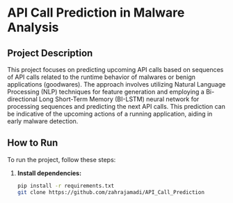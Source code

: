 # API Call Prediction in Malware Analysis

## Project Description

This project focuses on predicting upcoming API calls based on sequences of API calls related to the runtime behavior of malwares or benign applications (goodwares). The approach involves utilizing Natural Language Processing (NLP) techniques for feature generation and employing a Bi-directional Long Short-Term Memory (BI-LSTM) neural network for processing sequences and predicting the next API calls. This prediction can be indicative of the upcoming actions of a running application, aiding in early malware detection.

## How to Run

To run the project, follow these steps:

1. **Install dependencies:**

   ```bash
   pip install -r requirements.txt
   git clone https://github.com/zahrajamadi/API_Call_Prediction
